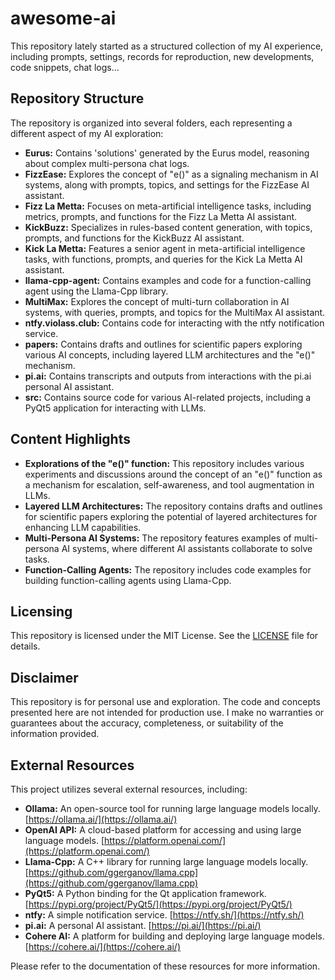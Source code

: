 # awesome-ai

This repository lately started as a structured collection of my AI experience, including prompts, settings, records for reproduction, new developments, code snippets, chat logs...

## Repository Structure

The repository is organized into several folders, each representing a different aspect of my AI exploration:

- **Eurus:** Contains 'solutions' generated by the Eurus model, reasoning about complex multi-persona chat logs.
- **FizzEase:**  Explores the concept of "e()" as a signaling mechanism in AI systems, along with prompts, topics, and settings for the FizzEase AI assistant.
- **Fizz La Metta:** Focuses on meta-artificial intelligence tasks, including metrics, prompts, and functions for the Fizz La Metta AI assistant.
- **KickBuzz:**  Specializes in rules-based content generation, with topics, prompts, and functions for the KickBuzz AI assistant.
- **Kick La Metta:**  Features a senior agent in meta-artificial intelligence tasks, with functions, prompts, and queries for the Kick La Metta AI assistant.
- **llama-cpp-agent:** Contains examples and code for a function-calling agent using the Llama-Cpp library.
- **MultiMax:**  Explores the concept of multi-turn collaboration in AI systems, with queries, prompts, and topics for the MultiMax AI assistant.
- **ntfy.violass.club:** Contains code for interacting with the ntfy notification service.
- **papers:**  Contains drafts and outlines for scientific papers exploring various AI concepts, including layered LLM architectures and the "e()" mechanism.
- **pi.ai:**  Contains transcripts and outputs from interactions with the pi.ai personal AI assistant.
- **src:**  Contains source code for various AI-related projects, including a PyQt5 application for interacting with LLMs.

## Content Highlights

- **Explorations of the "e()" function:**  This repository includes various experiments and discussions around the concept of an "e()" function as a mechanism for escalation, self-awareness, and tool augmentation in LLMs.
- **Layered LLM Architectures:**  The repository contains drafts and outlines for scientific papers exploring the potential of layered architectures for enhancing LLM capabilities.
- **Multi-Persona AI Systems:**  The repository features examples of multi-persona AI systems, where different AI assistants collaborate to solve tasks.
- **Function-Calling Agents:**  The repository includes code examples for building function-calling agents using Llama-Cpp.

## Licensing

This repository is licensed under the MIT License. See the [LICENSE](LICENSE) file for details.

## Disclaimer

This repository is for personal use and exploration. The code and concepts presented here are not intended for production use. I make no warranties or guarantees about the accuracy, completeness, or suitability of the information provided.

## External Resources

This project utilizes several external resources, including:

- **Ollama:** An open-source tool for running large language models locally. [https://ollama.ai/](https://ollama.ai/)
- **OpenAI API:** A cloud-based platform for accessing and using large language models. [https://platform.openai.com/](https://platform.openai.com/)
- **Llama-Cpp:** A C++ library for running large language models locally. [https://github.com/ggerganov/llama.cpp](https://github.com/ggerganov/llama.cpp)
- **PyQt5:** A Python binding for the Qt application framework. [https://pypi.org/project/PyQt5/](https://pypi.org/project/PyQt5/)
- **ntfy:** A simple notification service. [https://ntfy.sh/](https://ntfy.sh/)
- **pi.ai:** A personal AI assistant. [https://pi.ai/](https://pi.ai/)
- **Cohere AI:** A platform for building and deploying large language models. [https://cohere.ai/](https://cohere.ai/)

Please refer to the documentation of these resources for more information. 
